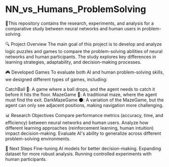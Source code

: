 # NN_vs_Humans_ProblemSolving
🧠This repository contains the research, experiments, and analysis for a comparative study between neural networks and human users in problem-solving.

🔍 Project Overview
The main goal of this project is to develop and analyze logic puzzles and games to compare the problem-solving abilities of neural networks and human participants. The study explores key differences in learning strategies, adaptability, and decision-making processes.

🎮 Developed Games
To evaluate both AI and human problem-solving skills, we designed different types of games, including:

CatchBall 🎾: A game where a ball drops, and the agent needs to catch it before it hits the floor.
MazeGame 🏁: A traditional maze, where the agent must find the exit.
DarkMazeGame 🌑: A variation of the MazeGame, but the agent can only see adjacent positions, making navigation more challenging.

📊 Research Objectives
Compare performance metrics (accuracy, time, and efficiency) between neural networks and human users.
Analyze how different learning approaches (reinforcement learning, human intuition) impact decision-making.
Evaluate AI's ability to generalize across different problem-solving environments.

🚀 Next Steps
Fine-tuning AI models for better decision-making.
Expanding dataset for more robust analysis.
Running controlled experiments with human participants.
